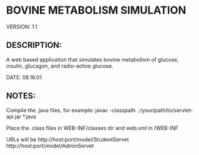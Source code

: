BOVINE METABOLISM SIMULATION
============================
VERSION:  1.1

DESCRIPTION:
------------
A web based application that simulates bovine metabolism of glucose,
insulin, glucagon, and radio-active glucose.

DATE: 08.16.01


NOTES:
------
Compile the .java files, for example: 
javac -classpath .:/your/path/to/servlet-api.jar *.java

Place the .class files in WEB-INF/classes dir and web.xml in /WEB-INF

URLs will be 
http://host:port/model/StudentServet
http://host:port/model/AdminServet


